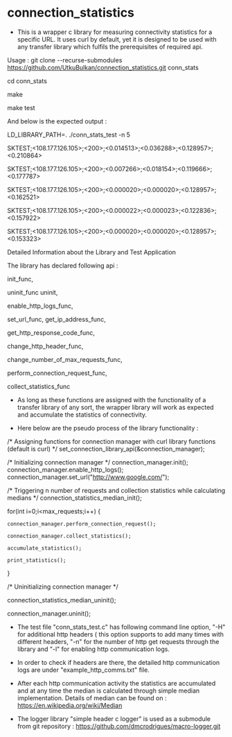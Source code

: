 # connection_statistics
* This is a wrapper c library for measuring connectivity statistics for a specific URL. It uses curl by default, yet it is designed to be used with any transfer library which fulfils the prerequisites of required api.

Usage :
git clone --recurse-submodules https://github.com/UtkuBulkan/connection_statistics.git conn_stats

cd conn_stats

make

make test

And below is the expected output :

LD_LIBRARY_PATH=. ./conn_stats_test -n 5

SKTEST;<108.177.126.105>;<200>;<0.014513>;<0.036288>;<0.128957>;<0.210864>

SKTEST;<108.177.126.105>;<200>;<0.007266>;<0.018154>;<0.119666>;<0.177787>

SKTEST;<108.177.126.105>;<200>;<0.000020>;<0.000020>;<0.128957>;<0.162521>

SKTEST;<108.177.126.105>;<200>;<0.000022>;<0.000023>;<0.122836>;<0.157922>

SKTEST;<108.177.126.105>;<200>;<0.000020>;<0.000020>;<0.128957>;<0.153323>

Detailed Information about the Library and Test Application

The library has declared following api :

init_func,

uninit_func uninit,

enable_http_logs_func,

set_url_func,
get_ip_address_func,

get_http_response_code_func,

change_http_header_func,

change_number_of_max_requests_func,

perform_connection_request_func,

collect_statistics_func

* As long as these functions are assigned with the functionality of a transfer library of any sort, the wrapper library will work as expected and accumulate the statistics of connectivity.

* Here below are the pseudo process of the library functionality :

/* Assigning functions for connection manager with curl library functions (default is curl) */
set_connection_library_api(&connection_manager);

/* Initializing connection manager */
connection_manager.init();
connection_manager.enable_http_logs();
connection_manager.set_url("http://www.google.com/");

/* Triggering n number of requests and collection statistics while calculating medians */
connection_statistics_median_init();

for(int i=0;i<max_requests;i++) {

	connection_manager.perform_connection_request();
	
	connection_manager.collect_statistics();
	
	accumulate_statistics();
	
	print_statistics();
	
}

/* Uninitializing connection manager */

connection_statistics_median_uninit();

connection_manager.uninit();

* The test file "conn_stats_test.c" has following command line option, "-H" for additional http headers ( this option supports to add many times with different headers, "-n" for the number of http get requests through the library and "-l" for enabling http communication logs.

* In order to check if headers are there, the detailed http communication logs are under "example_http_comms.txt" file.

* After each http communication activity the statistics are accumulated and at any time the median is calculated through simple median implementation. Details of median can be found on : https://en.wikipedia.org/wiki/Median

* The logger library  "simple header c logger" is used as a submodule from git repository : https://github.com/dmcrodrigues/macro-logger.git
 


